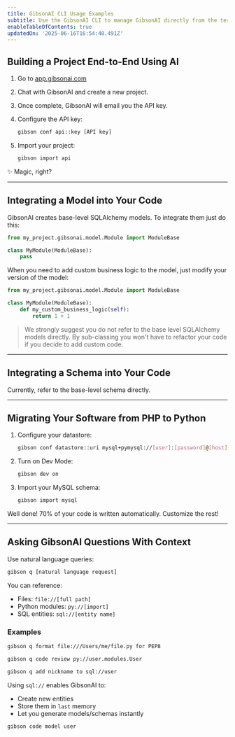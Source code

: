 ```yaml
---
title: GibsonAI CLI Usage Examples
subtitle: Use the GibsonAI CLI to manage GibsonAI directly from the terminal
enableTableOfContents: true
updatedOn: '2025-06-16T16:54:40.491Z'
---
```


## Building a Project End-to-End Using AI

1. Go to [app.gibsonai.com](https://app.gibsonai.com)
2. Chat with GibsonAI and create a new project.
3. Once complete, GibsonAI will email you the API key.
4. Configure the API key:

   ```bash
   gibson conf api::key [API key]
   ```

5. Import your project:

   ```bash
   gibson import api
   ```

✨ Magic, right?

---

## Integrating a Model into Your Code

GibsonAI creates base-level SQLAlchemy models. To integrate them just do this:

```python
from my_project.gibsonai.model.Module import ModuleBase

class MyModule(ModuleBase):
    pass
```

When you need to add custom business logic to the model, just modify your version of the model:

```python
from my_project.gibsonai.model.Module import ModuleBase

class MyModule(ModuleBase):
    def my_custom_business_logic(self):
        return 1 + 1
```

> We strongly suggest you do not refer to the base level SQLAlchemy models directly. By sub-classing you won't have to refactor your code if you decide to add custom code.

---

## Integrating a Schema into Your Code

Currently, refer to the base-level schema directly.

---

## Migrating Your Software from PHP to Python

1. Configure your datastore:

   ```bash
   gibson conf datastore::uri mysql+pymysql://[user]:[password]@[host]/[database name]
   ```

2. Turn on Dev Mode:

   ```bash
   gibson dev on
   ```

3. Import your MySQL schema:

   ```bash
   gibson import mysql
   ```

Well done! 70% of your code is written automatically. Customize the rest!

---

## Asking GibsonAI Questions With Context

Use natural language queries:

```bash
gibson q [natural language request]
```

You can reference:

- Files: `file://[full path]`
- Python modules: `py://[import]`
- SQL entities: `sql://[entity name]`

### Examples

```bash
gibson q format file:///Users/me/file.py for PEP8
```

```bash
gibson q code review py://user.modules.User
```

```bash
gibson q add nickname to sql://user
```

Using `sql://` enables GibsonAI to:

- Create new entities
- Store them in `last` memory
- Let you generate models/schemas instantly

```bash
gibson code model user
```

<NeedHelp/>
